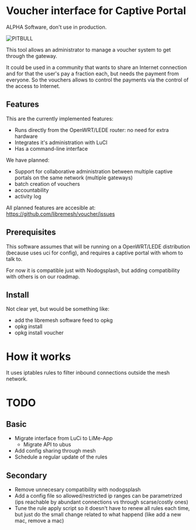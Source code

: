 # Voucher interface for Captive Portal

ALPHA Software, don't use in production.

![PITBULL](https://j.gifs.com/X6vnX8.gif)

This tool allows an administrator to manage a voucher system to get through the gateway.

It could be used in a community that wants to share an Internet connection and for that the user's pay a fraction each, but needs the payment from everyone. So the vouchers allows to control the payments via the control of the access to Internet.

## Features

This are the currently implemented features:
  * Runs directly from the OpenWRT/LEDE router: no need for extra hardware
  * Integrates it's administration with LuCI
  * Has a command-line interface

We have planned:
  * Support for collaborative administration between multiple captive portals on the same network (multiple gateways)
  * batch creation of vouchers
  * accountability
  * activity log

All planned features are accesible at: https://github.com/libremesh/voucher/issues

## Prerequisites

This software assumes that will be running on a OpenWRT/LEDE distribution (because uses uci for config), and requires a captive portal with whom to talk to.

For now it is compatible just with Nodogsplash, but adding compatibility with others is on our roadmap.

## Install

Not clear yet, but would be something like:
  * add the libremesh software feed to opkg
  * opkg install <captive portal>
  * opkg install voucher

# How it works

It uses iptables rules to filter inbound connections outside the mesh network.

# TODO

## Basic

  * Migrate interface from LuCi to LiMe-App
    * Migrate API to ubus
  * Add config sharing through mesh
  * Schedule a regular update of the rules

## Secondary

  * Remove unnecesary compatibility with nodogsplash
  * Add a config file so allowed/restricted ip ranges can be parametrized (ips reachable by abundant connections vs through scarse/costly ones)
  * Tune the rule apply script so it doesn't have to renew all rules each time, but just do the small change related to what happend (like add a new mac, remove a mac)


